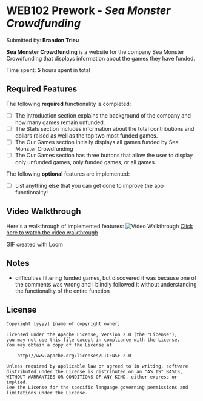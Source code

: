 # WEB102 Prework - *Sea Monster Crowdfunding*

Submitted by: **Brandon Trieu**

**Sea Monster Crowdfunding** is a website for the company Sea Monster Crowdfunding that displays information about the games they have funded.

Time spent: **5** hours spent in total

## Required Features

The following **required** functionality is completed:

* [ ] The introduction section explains the background of the company and how many games remain unfunded.
* [ ] The Stats section includes information about the total contributions and dollars raised as well as the top two most funded games.
* [ ] The Our Games section initially displays all games funded by Sea Monster Crowdfunding
* [ ] The Our Games section has three buttons that allow the user to display only unfunded games, only funded games, or all games.

The following **optional** features are implemented:

* [ ] List anything else that you can get done to improve the app functionality!

## Video Walkthrough

Here's a walkthrough of implemented features:
<img src='[http://i.imgur.com/link/to/your/gif/file.gif](https://i.imgur.com/uPZAqgU.gif)' title='Video Walkthrough' width='' alt='Video Walkthrough' />
[Click here to watch the video walkthrough](https://www.loom.com/share/b444fb9454c94c6f9cb02cb11c6fc441?sid=4f2c0e68-366f-4849-ace5-07102a45a762)



<!-- Replace this with whatever GIF tool you used! -->
GIF created with Loom
<!-- Recommended tools:
[Kap](https://getkap.co/) for macOS
[ScreenToGif](https://www.screentogif.com/) for Windows
[peek](https://github.com/phw/peek) for Linux. -->

## Notes

- difficulties filtering funded games, but discovered it was because one of the comments was wrong and I blindly followed it without understanding the functionality of the entire function

## License

    Copyright [yyyy] [name of copyright owner]

    Licensed under the Apache License, Version 2.0 (the "License");
    you may not use this file except in compliance with the License.
    You may obtain a copy of the License at

        http://www.apache.org/licenses/LICENSE-2.0

    Unless required by applicable law or agreed to in writing, software
    distributed under the License is distributed on an "AS IS" BASIS,
    WITHOUT WARRANTIES OR CONDITIONS OF ANY KIND, either express or implied.
    See the License for the specific language governing permissions and
    limitations under the License.
